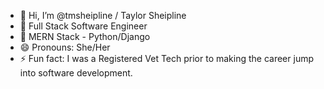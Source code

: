 - 👋 Hi, I’m @tmsheipline / Taylor Sheipline
- 👀 Full Stack Software Engineer
- 🌱 MERN Stack - Python/Django
- 😄 Pronouns: She/Her
- ⚡ Fun fact: I was a Registered Vet Tech prior to making the career jump into software development.

<!---
tmsheipline/tmsheipline is a ✨ special ✨ repository because its `README.md` (this file) appears on your GitHub profile.
You can click the Preview link to take a look at your changes.
--->
